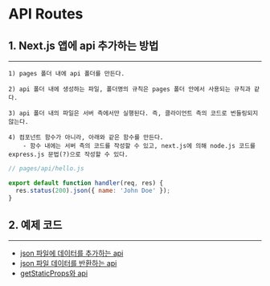 # API Routes

## 1. Next.js 앱에 api 추가하는 방법

---

```
1) pages 폴더 내에 api 폴더를 만든다.

2) api 폴더 내에 생성하는 파일, 폴더명의 규칙은 pages 폴더 안에서 사용되는 규칙과 같다.

3) api 폴더 내의 파일은 서버 측에서만 실행된다. 즉, 클라이언트 측의 코드로 번들링되지 않는다.

4) 컴포넌트 함수가 아니라, 아래와 같은 함수를 만든다.
    - 함수 내에는 서버 측의 코드를 작성할 수 있고, next.js에 의해 node.js 코드를 express.js 문법(?)으로 작성할 수 있다.
```

```js
// pages/api/hello.js

export default function handler(req, res) {
  res.status(200).json({ name: 'John Doe' });
}
```

## 2. 예제 코드

---

- [json 파일에 데이터를 추가하는 api]()
- [json 파일 데이터를 반환하는 api]()
- [getStaticProps와 api]()
